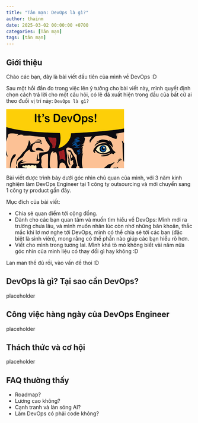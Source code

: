 ```yaml
---
title: "Tản mạn: DevOps là gì?"
author: thainm
date: 2025-03-02 00:00:00 +0700
categories: [Tản mạn]
tags: [tản mạn]
---
```


## Giới thiệu
Chào các bạn, đây là bài viết đầu tiên của mình về DevOps :D

Sau một hồi đắn đo trong việc lên ý tưởng cho bài viết này, mình quyết định chọn cách trả lời cho một câu hỏi, có lẽ đã xuất hiện trong đầu của bất cứ ai theo đuổi vị trí này: `DevOps là gì?`

![img-its-devops](../assets/posts/2025-03-02-about-devops/img/its-devops.png)

Bài viết được trình bày dưới góc nhìn chủ quan của mình, với 3 năm kinh nghiệm làm DevOps Engineer tại 1 công ty outsourcing và mới chuyển sang 1 công ty product gần đây.

Mục đích của bài viết:
- Chia sẻ quan điểm tới cộng đồng.
- Dành cho các bạn quan tâm và muốn tìm hiểu về DevOps: Mình mới ra trường chưa lâu, và mình muốn nhân lúc còn nhớ những băn khoăn, thắc mắc khi lơ mơ nghe tới DevOps, mình có thể chia sẻ tới các bạn (đặc biệt là sinh viên), mong rằng có thể phần nào giúp các bạn hiểu rõ hơn.  
- Viết cho mình trong tương lai. Mình khá tò mò không biết vài năm nữa góc nhìn của mình liệu có thay đổi gì hay không :D

Lan man thế đủ rồi, vào vấn đề thoi :D 

## DevOps là gì? Tại sao cần DevOps?
placeholder

## Công việc hàng ngày của DevOps Engineer
placeholder

## Thách thức và cơ hội
placeholder

## FAQ thường thấy
- Roadmap?
- Lương cao không?
- Cạnh tranh và làn sóng AI?
- Làm DevOps có phải code không?
